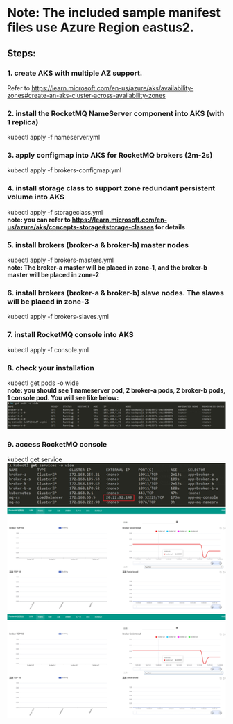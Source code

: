 # Note: The included sample manifest files use Azure Region eastus2.

## Steps:
### 1. create AKS with multiple AZ support. 
Refer to https://learn.microsoft.com/en-us/azure/aks/availability-zones#create-an-aks-cluster-across-availability-zones

### 2. install the RocketMQ NameServer component into AKS (with 1 replica)
kubectl apply -f nameserver.yml

### 3. apply configmap into AKS for RocketMQ brokers (2m-2s)
kubectl apply -f brokers-configmap.yml

### 4. install storage class to support zone redundant persistent volume into AKS
kubectl apply -f storageclass.yml <br>
**note: you can refer to https://learn.microsoft.com/en-us/azure/aks/concepts-storage#storage-classes for details**

### 5. install brokers (broker-a & broker-b) master nodes
kubectl apply -f brokers-masters.yml <br>
**note: The broker-a master will be placed in zone-1, and the broker-b master will be placed in zone-2**

### 6. install brokers (broker-a & broker-b) slave nodes. The slaves will be placed in zone-3
kubectl apply -f brokers-slaves.yml

### 7. install RocketMQ console into AKS
kubectl apply -f console.yml

### 8. check your installation
kubectl get pods -o wide <br>
**note: you should see 1 nameserver pod, 2 broker-a pods, 2 broker-b pods, 1 console pod. You will see like below:**
![](https://github.com/kylercai/OSS-AKS/blob/master/rocketmq/get-pods.jpg)

### 9. access RocketMQ console
kubectl get service <br>
![](https://github.com/kylercai/OSS-AKS/blob/master/rocketmq/get-services.jpg)
![](https://github.com/kylercai/OSS-AKS/blob/master/rocketmq/console-1.jpg)
![](https://github.com/kylercai/OSS-AKS/blob/master/rocketmq/console-1.jpg)